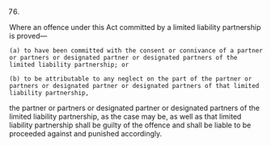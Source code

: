 76.
Where an offence under this Act committed by a limited liability partnership is proved—

    (a) to have been committed with the consent or connivance of a partner or partners or designated partner or designated partners of the limited liability partnership; or

    (b) to be attributable to any neglect on the part of the partner or partners or designated partner or designated partners of that limited liability partnership,
    
the partner or partners or designated partner or designated partners of the limited liability partnership, as the case may be, as well as that limited liability partnership shall be guilty of the offence and shall be liable to be proceeded against and punished accordingly.
